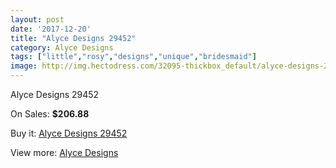 ```yaml
---
layout: post
date: '2017-12-20'
title: "Alyce Designs 29452"
category: Alyce Designs
tags: ["little","rosy","designs","unique","bridesmaid"]
image: http://img.hectodress.com/32095-thickbox_default/alyce-designs-29452.jpg
---
```

Alyce Designs 29452

On Sales: **$206.88**
<a href="https://www.hectodress.com/alyce-designs/14622-alyce-designs-29452.html"><amp-img layout="responsive" width="600" height="600" src="//img.hectodress.com/32095-thickbox_default/alyce-designs-29452.jpg" alt="Alyce Designs 29452 0" /></a>
<a href="https://www.hectodress.com/alyce-designs/14622-alyce-designs-29452.html"><amp-img layout="responsive" width="600" height="600" src="//img.hectodress.com/32096-thickbox_default/alyce-designs-29452.jpg" alt="Alyce Designs 29452 1" /></a>

Buy it: [Alyce Designs 29452](https://www.hectodress.com/alyce-designs/14622-alyce-designs-29452.html "Alyce Designs 29452")

View more: [Alyce Designs](https://www.hectodress.com/263-alyce-designs "Alyce Designs")